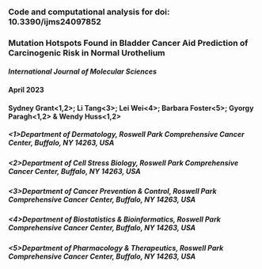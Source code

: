 

### Code and computational analysis for doi: 10.3390/ijms24097852

### Mutation Hotspots Found in Bladder Cancer Aid Prediction of Carcinogenic Risk in Normal Urothelium
#### *International Journal of Molecular Sciences*
#### April 2023

#### Sydney Grant<1,2>; Li Tang<3>; Lei Wei<4>; Barbara Foster<5>; Gyorgy Paragh<1,2> & Wendy Huss<1,2>
##### <1>Department of Dermatology, Roswell Park Comprehensive Cancer Center, Buffalo, NY 14263, USA
##### <2>Department of Cell Stress Biology, Roswell Park Comprehensive Cancer Center, Buffalo, NY 14263, USA
##### <3>Department of Cancer Prevention & Control, Roswell Park Comprehensive Cancer Center, Buffalo, NY 14263, USA
##### <4>Department of Biostatistics & Bioinformatics, Roswell Park Comprehensive Cancer Center, Buffalo, NY 14263, USA
##### <5>Department of Pharmacology & Therapeutics, Roswell Park Comprehensive Cancer Center, Buffalo, NY 14263, USA



